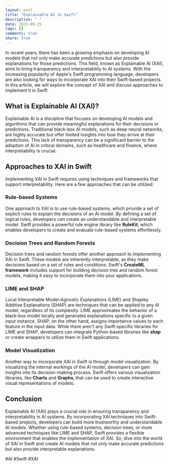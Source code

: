 ```yaml
---
layout: post
title: "Explainable AI in Swift"
description: " "
date: 2023-09-25
tags: []
comments: true
share: true
---
```


In recent years, there has been a growing emphasis on developing AI models that not only make accurate predictions but also provide explanations for those predictions. This field, known as Explainable AI (XAI), aims to bring transparency and interpretability to AI systems. With the increasing popularity of Apple's Swift programming language, developers are also looking for ways to incorporate XAI into their Swift-based projects. In this article, we will explore the concept of XAI and discuss approaches to implement it in Swift.

## What is Explainable AI (XAI)?

Explainable AI is a discipline that focuses on developing AI models and algorithms that can provide meaningful explanations for their decisions or predictions. Traditional black-box AI models, such as deep neural networks, are highly accurate but offer limited insights into how they arrive at their predictions. This lack of transparency can be a significant barrier to the adoption of AI in critical domains, such as healthcare and finance, where interpretability is crucial.

## Approaches to XAI in Swift

Implementing XAI in Swift requires using techniques and frameworks that support interpretability. Here are a few approaches that can be utilized:

### Rule-based Systems

One approach to XAI is to use rule-based systems, which provide a set of explicit rules to explain the decisions of an AI model. By defining a set of logical rules, developers can create an understandable and interpretable model. Swift provides a powerful rule engine library like **RuleKit**, which enables developers to create and evaluate rule-based systems effortlessly.

### Decision Trees and Random Forests

Decision trees and random forests offer another approach to implementing XAI in Swift. These models are inherently interpretable, as they make decisions based on a set of rules and conditions. Swift's **CreateML framework** includes support for building decision tree and random forest models, making it easy to incorporate them into your applications.

### LIME and SHAP

Local Interpretable Model-Agnostic Explanations (LIME) and Shapley Additive Explanations (SHAP) are techniques that can be applied to any AI model, regardless of its complexity. LIME approximates the behavior of a black-box model locally and generates explanations specific to a given input instance. SHAP, on the other hand, assigns importance values to each feature in the input data. While there aren't any Swift-specific libraries for LIME and SHAP, developers can integrate Python-based libraries like **shap** or create wrappers to utilize them in Swift applications.

### Model Visualization

Another way to incorporate XAI in Swift is through model visualization. By visualizing the internal workings of the AI model, developers can gain insights into its decision-making process. Swift offers various visualization libraries, like **Charts** and **Graphs**, that can be used to create interactive visual representations of models.

## Conclusion

Explainable AI (XAI) plays a crucial role in ensuring transparency and interpretability in AI systems. By incorporating XAI techniques into Swift-based projects, developers can build more trustworthy and understandable AI models. Whether using rule-based systems, decision trees, or more advanced techniques like LIME and SHAP, Swift provides a flexible environment that enables the implementation of XAI. So, dive into the world of XAI in Swift and create AI models that not only make accurate predictions but also provide interpretable explanations.

#AI #Swift #XAI